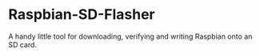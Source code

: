 Raspbian-SD-Flasher
===================

A handy little tool for downloading, verifying and writing Raspbian onto an SD card.

